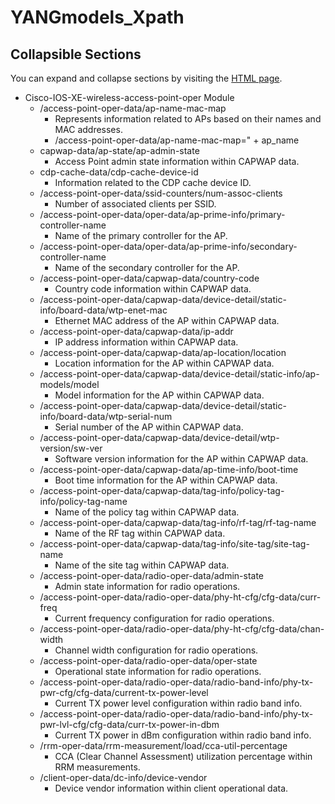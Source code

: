 # YANGmodels_Xpath

 ## Collapsible Sections

You can expand and collapse sections by visiting the [HTML page](./index.html).

- Cisco-IOS-XE-wireless-access-point-oper Module
  - /access-point-oper-data/ap-name-mac-map
    - Represents information related to APs based on their names and MAC addresses.
    - /access-point-oper-data/ap-name-mac-map=" + ap_name
  - capwap-data/ap-state/ap-admin-state
    - Access Point admin state information within CAPWAP data.
  - cdp-cache-data/cdp-cache-device-id
    - Information related to the CDP cache device ID.
  - /access-point-oper-data/ssid-counters/num-assoc-clients
    - Number of associated clients per SSID.
  - /access-point-oper-data/oper-data/ap-prime-info/primary-controller-name
    - Name of the primary controller for the AP.
  - /access-point-oper-data/oper-data/ap-prime-info/secondary-controller-name
    - Name of the secondary controller for the AP.
  - /access-point-oper-data/capwap-data/country-code
    - Country code information within CAPWAP data.
  - /access-point-oper-data/capwap-data/device-detail/static-info/board-data/wtp-enet-mac
    - Ethernet MAC address of the AP within CAPWAP data.
  - /access-point-oper-data/capwap-data/ip-addr
    - IP address information within CAPWAP data.
  - /access-point-oper-data/capwap-data/ap-location/location
    - Location information for the AP within CAPWAP data.
  - /access-point-oper-data/capwap-data/device-detail/static-info/ap-models/model
    - Model information for the AP within CAPWAP data.
  - /access-point-oper-data/capwap-data/device-detail/static-info/board-data/wtp-serial-num
    - Serial number of the AP within CAPWAP data.
  - /access-point-oper-data/capwap-data/device-detail/wtp-version/sw-ver
    - Software version information for the AP within CAPWAP data.
  - /access-point-oper-data/capwap-data/ap-time-info/boot-time
    - Boot time information for the AP within CAPWAP data.
  - /access-point-oper-data/capwap-data/tag-info/policy-tag-info/policy-tag-name
    - Name of the policy tag within CAPWAP data.
  - /access-point-oper-data/capwap-data/tag-info/rf-tag/rf-tag-name
    - Name of the RF tag within CAPWAP data.
  - /access-point-oper-data/capwap-data/tag-info/site-tag/site-tag-name
    - Name of the site tag within CAPWAP data.
  - /access-point-oper-data/radio-oper-data/admin-state
    - Admin state information for radio operations.
  - /access-point-oper-data/radio-oper-data/phy-ht-cfg/cfg-data/curr-freq
    - Current frequency configuration for radio operations.
  - /access-point-oper-data/radio-oper-data/phy-ht-cfg/cfg-data/chan-width
    - Channel width configuration for radio operations.
  - /access-point-oper-data/radio-oper-data/oper-state
    - Operational state information for radio operations.
  - /access-point-oper-data/radio-oper-data/radio-band-info/phy-tx-pwr-cfg/cfg-data/current-tx-power-level
    - Current TX power level configuration within radio band info.
  - /access-point-oper-data/radio-oper-data/radio-band-info/phy-tx-pwr-lvl-cfg/cfg-data/curr-tx-power-in-dbm
    - Current TX power in dBm configuration within radio band info.
  - /rrm-oper-data/rrm-measurement/load/cca-util-percentage
    - CCA (Clear Channel Assessment) utilization percentage within RRM measurements.
  - /client-oper-data/dc-info/device-vendor
    - Device vendor information within client operational data.

